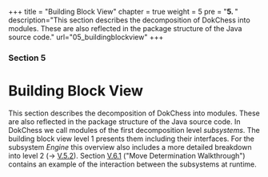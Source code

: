 +++
title = "Building Block View"
chapter = true
weight = 5
pre = "<b>5. </b>"
description="This section describes the decomposition of DokChess into modules. These are also reflected in the package structure of the Java source code."
url="05_buildingblockview"
+++

### Section 5

# Building Block View

This section describes the decomposition of DokChess into modules. These are also reflected in the package structure of the Java source code.
In DokChess we call modules of the first decomposition level _subsystems_.
The building block view level 1 presents them including their interfaces.
For the subsystem _Engine_ this overview also includes a more detailed breakdown into level 2 (→ [V.5.2](#section-v-5-2)). Section [V.6.1](#section-v-6-1) ("Move Determination Walkthrough") contains an example of the interaction between the subsystems at runtime.
